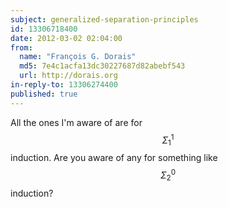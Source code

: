 ```yaml
---
subject: generalized-separation-principles
id: 13306718400
date: 2012-03-02 02:04:00
from:
  name: "François G. Dorais"
  md5: 7e4c1acfa13dc30227687d82abebf543
  url: http://dorais.org
in-reply-to: 13306274400
published: true
---
```

All the ones I'm aware of are for $$\Sigma^1_1$$ induction. Are you aware of any for something like $$\Sigma^0_2$$ induction?
